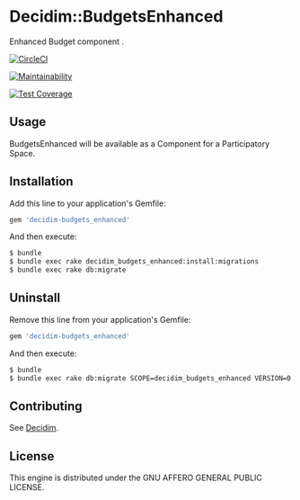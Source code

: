 # Decidim::BudgetsEnhanced

Enhanced Budget component .

[![CircleCI](https://circleci.com/gh/OpenSourcePolitics/decidim-module-budgets_enhanced.svg?style=svg)](https://circleci.com/gh/OpenSourcePolitics/decidim-module-budgets_enhanced)

[![Maintainability](https://api.codeclimate.com/v1/badges/687f9793705a36d62366/maintainability)](https://codeclimate.com/github/OpenSourcePolitics/decidim-module-budgets_enhanced/maintainability)

[![Test Coverage](https://api.codeclimate.com/v1/badges/687f9793705a36d62366/test_coverage)](https://codeclimate.com/github/OpenSourcePolitics/decidim-module-budgets_enhanced/test_coverage)



## Usage

BudgetsEnhanced will be available as a Component for a Participatory
Space.

## Installation

Add this line to your application's Gemfile:

```ruby
gem 'decidim-budgets_enhanced'
```

And then execute:

```bash
$ bundle
$ bundle exec rake decidim_budgets_enhanced:install:migrations
$ bundle exec rake db:migrate
```

## Uninstall

Remove this line from your application's Gemfile:

```ruby
gem 'decidim-budgets_enhanced'
```

And then execute:

```bash
$ bundle
$ bundle exec rake db:migrate SCOPE=decidim_budgets_enhanced VERSION=0
```

## Contributing

See [Decidim](https://github.com/decidim/decidim).

## License

This engine is distributed under the GNU AFFERO GENERAL PUBLIC LICENSE.
